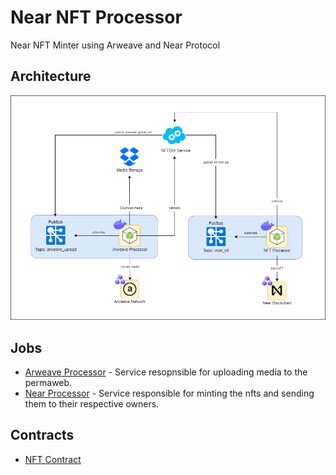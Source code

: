 # Near NFT Processor

Near NFT Minter using Arweave and Near Protocol

## Architecture
![](./docs/assets/nft-minter-infra.png)

## Jobs

- [Arweave Processor](./jobs/arweave_processor/README.md) - Service resopnsible for uploading media to the permaweb.
- [Near Processor](./jobs/near_processor/README.md) - Service responsible for minting the nfts and sending them to their respective owners.

## Contracts
- [NFT Contract](./contracts/nft/README.md)